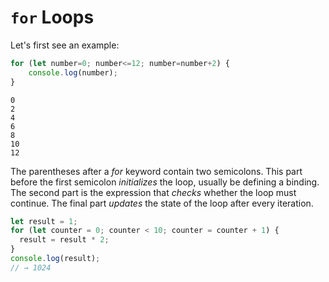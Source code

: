# `for` Loops 

Let's first see an example:


```js
for (let number=0; number<=12; number=number+2) {
    console.log(number);
}
```

```output
0
2
4
6
8
10
12
```

The parentheses after a *for* keyword contain two semicolons. This part before the first semicolon *initializes* the loop, usually be defining a binding. The second part is the expression that *checks* whether the loop must continue. The final part *updates* the state of the loop after every iteration. 

```js
let result = 1;
for (let counter = 0; counter < 10; counter = counter + 1) {
  result = result * 2;
}
console.log(result);
// → 1024
```